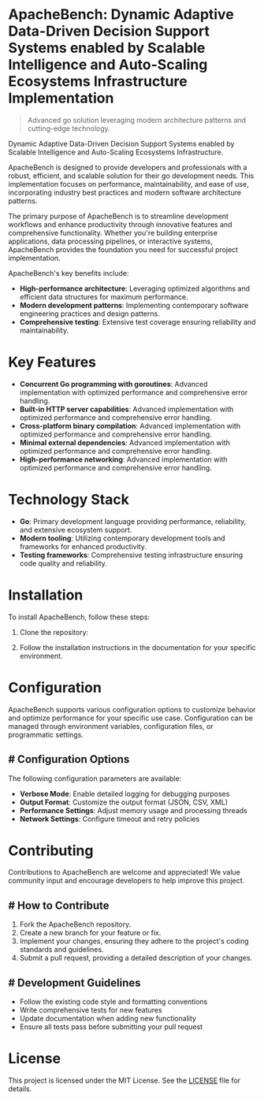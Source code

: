 <!-- fallback_ApacheBench_20251015184057_16243 -->

# ApacheBench: Dynamic Adaptive Data-Driven Decision Support Systems enabled by Scalable Intelligence and Auto-Scaling Ecosystems Infrastructure Implementation
> Advanced go solution leveraging modern architecture patterns and cutting-edge technology.

Dynamic Adaptive Data-Driven Decision Support Systems enabled by Scalable Intelligence and Auto-Scaling Ecosystems Infrastructure.

ApacheBench is designed to provide developers and professionals with a robust, efficient, and scalable solution for their go development needs. This implementation focuses on performance, maintainability, and ease of use, incorporating industry best practices and modern software architecture patterns.

The primary purpose of ApacheBench is to streamline development workflows and enhance productivity through innovative features and comprehensive functionality. Whether you're building enterprise applications, data processing pipelines, or interactive systems, ApacheBench provides the foundation you need for successful project implementation.

ApacheBench's key benefits include:

* **High-performance architecture**: Leveraging optimized algorithms and efficient data structures for maximum performance.
* **Modern development patterns**: Implementing contemporary software engineering practices and design patterns.
* **Comprehensive testing**: Extensive test coverage ensuring reliability and maintainability.

# Key Features

* **Concurrent Go programming with goroutines**: Advanced implementation with optimized performance and comprehensive error handling.
* **Built-in HTTP server capabilities**: Advanced implementation with optimized performance and comprehensive error handling.
* **Cross-platform binary compilation**: Advanced implementation with optimized performance and comprehensive error handling.
* **Minimal external dependencies**: Advanced implementation with optimized performance and comprehensive error handling.
* **High-performance networking**: Advanced implementation with optimized performance and comprehensive error handling.

# Technology Stack

* **Go**: Primary development language providing performance, reliability, and extensive ecosystem support.
* **Modern tooling**: Utilizing contemporary development tools and frameworks for enhanced productivity.
* **Testing frameworks**: Comprehensive testing infrastructure ensuring code quality and reliability.

# Installation

To install ApacheBench, follow these steps:

1. Clone the repository:


2. Follow the installation instructions in the documentation for your specific environment.

# Configuration

ApacheBench supports various configuration options to customize behavior and optimize performance for your specific use case. Configuration can be managed through environment variables, configuration files, or programmatic settings.

## # Configuration Options

The following configuration parameters are available:

* **Verbose Mode**: Enable detailed logging for debugging purposes
* **Output Format**: Customize the output format (JSON, CSV, XML)
* **Performance Settings**: Adjust memory usage and processing threads
* **Network Settings**: Configure timeout and retry policies

# Contributing

Contributions to ApacheBench are welcome and appreciated! We value community input and encourage developers to help improve this project.

## # How to Contribute

1. Fork the ApacheBench repository.
2. Create a new branch for your feature or fix.
3. Implement your changes, ensuring they adhere to the project's coding standards and guidelines.
4. Submit a pull request, providing a detailed description of your changes.

## # Development Guidelines

* Follow the existing code style and formatting conventions
* Write comprehensive tests for new features
* Update documentation when adding new functionality
* Ensure all tests pass before submitting your pull request

# License

This project is licensed under the MIT License. See the [LICENSE](https://github.com/lisaantal/ApacheBench/blob/main/LICENSE) file for details.

